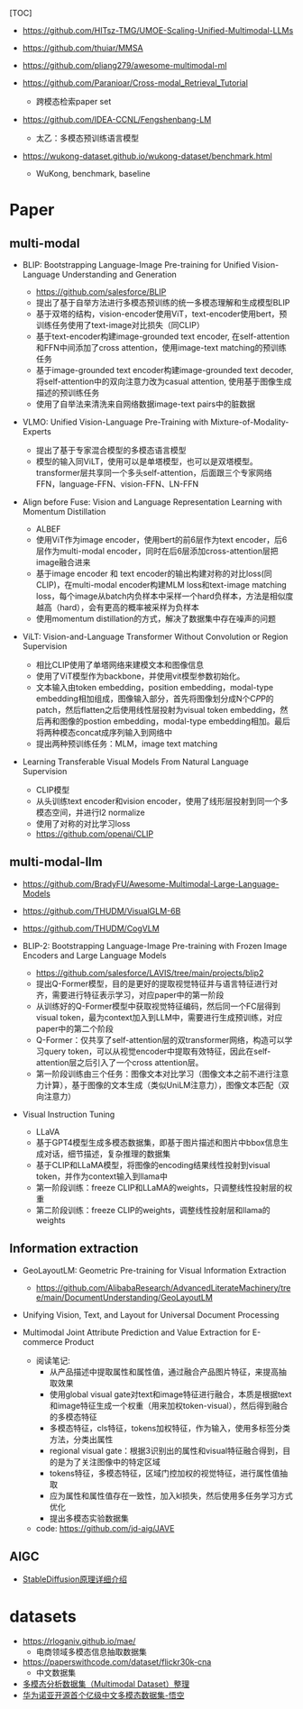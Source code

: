 [TOC]



- https://github.com/HITsz-TMG/UMOE-Scaling-Unified-Multimodal-LLMs


- https://github.com/thuiar/MMSA
- https://github.com/pliang279/awesome-multimodal-ml
- https://github.com/Paranioar/Cross-modal_Retrieval_Tutorial
  - 跨模态检索paper set
- https://github.com/IDEA-CCNL/Fengshenbang-LM
  - 太乙：多模态预训练语言模型
- https://wukong-dataset.github.io/wukong-dataset/benchmark.html
  - WuKong, benchmark, baseline


# Paper

## multi-modal 

- BLIP: Bootstrapping Language-Image Pre-training for Unified Vision-Language Understanding and Generation
  - https://github.com/salesforce/BLIP
  - 提出了基于自举方法进行多模态预训练的统一多模态理解和生成模型BLIP
  - 基于双塔的结构，vision-encoder使用ViT，text-encoder使用bert，预训练任务使用了text-image对比损失（同CLIP）
  - 基于text-encoder构建image-grounded text encoder, 在self-attention和FFN中间添加了cross attention，使用image-text matching的预训练任务
  - 基于image-grounded text encoder构建image-grounded text decoder, 将self-attention中的双向注意力改为casual attention, 使用基于图像生成描述的预训练任务
  - 使用了自举法来清洗来自网络数据image-text pairs中的脏数据

- VLMO: Unified Vision-Language Pre-Training with Mixture-of-Modality-Experts
  - 提出了基于专家混合模型的多模态语言模型
  - 模型的输入同ViLT，使用可以是单塔模型，也可以是双塔模型。transformer层共享同一个多头self-attention，后面跟三个专家网络FFN，language-FFN、vision-FFN、LN-FFN

- Align before Fuse: Vision and Language Representation Learning with Momentum Distillation
  - ALBEF
  - 使用ViT作为image encoder，使用bert的前6层作为text encoder，后6层作为multi-modal encoder，同时在后6层添加cross-attention层把image融合进来
  - 基于image encoder 和 text encoder的输出构建对称的对比loss(同CLIP)，在multi-modal encoder构建MLM loss和text-image matching loss，每个image从batch内负样本中采样一个hard负样本，方法是相似度越高（hard），会有更高的概率被采样为负样本
  - 使用momentum distillation的方式，解决了数据集中存在噪声的问题

- ViLT: Vision-and-Language Transformer Without Convolution or Region Supervision
  - 相比CLIP使用了单塔网络来建模文本和图像信息
  - 使用了ViT模型作为backbone，并使用vit模型参数初始化。
  - 文本输入由token embedding，position embedding，modal-type embedding相加组成，图像输入部分，首先将图像划分成N个C*P*P的patch，然后flatten之后使用线性层投射为visual token embedding，然后再和图像的postion embedding，modal-type embedding相加。最后将两种模态concat成序列输入到网络中
  - 提出两种预训练任务：MLM，image text matching

- Learning Transferable Visual Models From Natural Language Supervision
  - CLIP模型
  - 从头训练text encoder和vision encoder，使用了线形层投射到同一个多模态空间，并进行l2 normalize
  - 使用了对称的对比学习loss
  - https://github.com/openai/CLIP


## multi-modal-llm

- https://github.com/BradyFU/Awesome-Multimodal-Large-Language-Models
- https://github.com/THUDM/VisualGLM-6B
- https://github.com/THUDM/CogVLM


- BLIP-2: Bootstrapping Language-Image Pre-training with Frozen Image Encoders and Large Language Models
  - https://github.com/salesforce/LAVIS/tree/main/projects/blip2
  - 提出Q-Former模型，目的是更好的提取视觉特征并与语言特征进行对齐，需要进行特征表示学习，对应paper中的第一阶段
  - 从训练好的Q-Former模型中获取视觉特征编码，然后同一个FC层得到visual token，最为context加入到LLM中，需要进行生成预训练，对应paper中的第二个阶段
  - Q-Former：仅共享了self-attention层的双transformer网络，构造可以学习query token，可以从视觉encoder中提取有效特征，因此在self-attention层之后引入了一个cross attention层。
  - 第一阶段训练由三个任务：图像文本对比学习（图像文本之前不进行注意力计算），基于图像的文本生成（类似UniLM注意力），图像文本匹配（双向注意力）

- Visual Instruction Tuning
  - LLaVA
  - 基于GPT4模型生成多模态数据集，即基于图片描述和图片中bbox信息生成对话，细节描述，复杂推理的数据集
  - 基于CLIP和LLaMA模型，将图像的encoding结果线性投射到visual token，并作为context输入到llama中
  - 第一阶段训练：freeze CLIP和LLaMA的weights，只调整线性投射层的权重
  - 第二阶段训练：freeze CLIP的weights，调整线性投射层和llama的weights


## Information extraction

- GeoLayoutLM: Geometric Pre-training for Visual Information Extraction
  - https://github.com/AlibabaResearch/AdvancedLiterateMachinery/tree/main/DocumentUnderstanding/GeoLayoutLM

- Unifying Vision, Text, and Layout for Universal Document Processing

- Multimodal Joint Attribute Prediction and Value Extraction for E-commerce Product
  - 阅读笔记:  
    - 从产品描述中提取属性和属性值，通过融合产品图片特征，来提高抽取效果
    - 使用global visual gate对text和image特征进行融合，本质是根据text和image特征生成一个权重（用来加权token-visual），然后得到融合的多模态特征
    - 多模态特征，cls特征，tokens加权特征，作为输入，使用多标签分类方法，分类出属性
    - regional visual gate：根据3识别出的属性和visual特征融合得到，目的是为了关注图像中的特定区域
    - tokens特征，多模态特征，区域门控加权的视觉特征，进行属性值抽取
    - 应为属性和属性值存在一致性，加入kl损失，然后使用多任务学习方式优化
    - 提出多模态实验数据集
  - code: https://github.com/jd-aig/JAVE


## AIGC

- [StableDiffusion原理详细介绍](https://mp.weixin.qq.com/s/-aQt5JgtrdrgapLxo5YVwg)

# datasets

- https://rloganiv.github.io/mae/
  - 电商领域多模态信息抽取数据集
- https://paperswithcode.com/dataset/flickr30k-cna
  - 中文数据集
- [多模态分析数据集（Multimodal Dataset）整理](https://zhuanlan.zhihu.com/p/189876288)
- [华为诺亚开源首个亿级中文多模态数据集-悟空](https://mp.weixin.qq.com/s/qXwnKCVi01LRjDYpYl9jLw)
